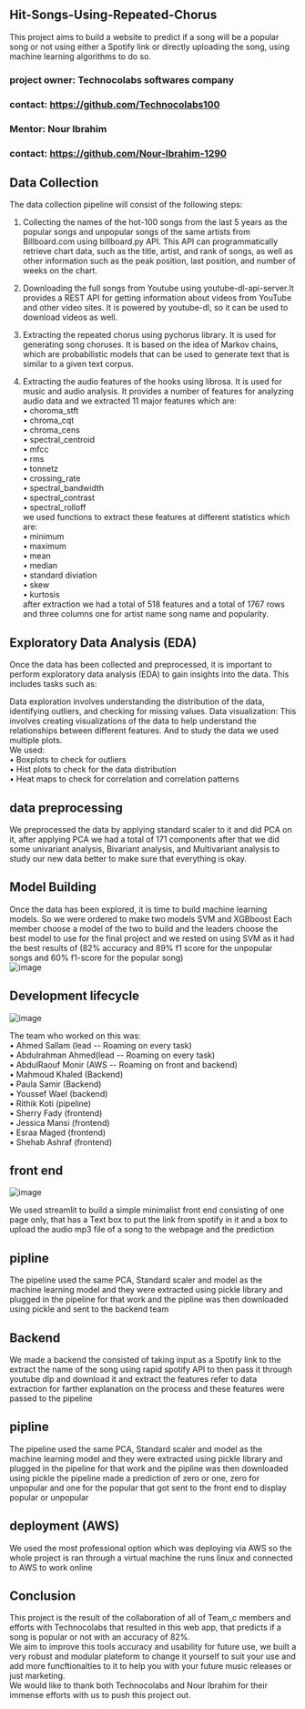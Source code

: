 ## Hit-Songs-Using-Repeated-Chorus
This project aims to build a website to predict if a song will be a popular song or not using either a Spotify link or directly uploading the song, using machine learning algorithms to do so.<br>
### project owner: Technocolabs softwares company<br>
### contact: https://github.com/Technocolabs100<br>
### Mentor: Nour Ibrahim<br>
### contact: https://github.com/Nour-Ibrahim-1290<br>
## Data Collection

The data collection pipeline will consist of the following steps:
1. Collecting the names of the hot-100 songs from the last 5 years as the popular songs and unpopular songs of the same artists from Billboard.com using billboard.py API. This API can programmatically retrieve chart data, such as the title, artist, and rank of songs, as well as other information such as the peak position, last position, and number of weeks on the chart. 

2. Downloading the full songs from Youtube using youtube-dl-api-server.It provides a REST API for getting information about videos from YouTube and other video sites. It is powered by youtube-dl, so it can be used to download videos as well.

3. Extracting the repeated chorus using pychorus library. It is used for generating song choruses. It is based on the idea of Markov chains, which are probabilistic models that can be used to generate text that is similar to a given text corpus.

4. Extracting the audio features of the hooks using librosa. It is used for music and audio analysis. It provides a number of features for analyzing audio data and we extracted 11 major features which are: <br>
•	choroma_stft <br>
•	chroma_cqt <br>
•	chroma_cens <br>
•	spectral_centroid <br>
•	mfcc <br>
•	rms <br>
•	tonnetz <br>
•	crossing_rate <br>
•	spectral_bandwidth <br>
•	spectral_contrast <br>
•	spectral_rolloff <br>
we used functions to extract these features at different statistics which are:<br>
•	minimum <br>
•	maximum<br>
•	mean<br>
•	median <br>
•	standard diviation<br>
•	skew <br>
•	kurtosis<br>
after extraction we had a total of 518 features and a total of 1767 rows and three columns one for artist name song name and popularity.


## Exploratory Data Analysis (EDA)

Once the data has been collected and preprocessed, it is important to perform exploratory data analysis (EDA) to gain insights into the data. This includes tasks such as:

Data exploration involves understanding the distribution of the data, identifying outliers, and checking for missing values.
Data visualization: This involves creating visualizations of the data to help understand the relationships between different features.
And to study the data we used multiple plots.<br>
We used:<br>
•	Boxplots to check for outliers<br>
•	Hist plots to check for the data distribution<br>
•	 Heat maps to check for correlation and correlation patterns<br>
## data preprocessing
We preprocessed the data by applying standard scaler to it and did PCA on it, after applying PCA we had a total of 171 components after that we did some univariant analysis, Bivariant analysis, and Multivariant analysis to study our new data better to make sure that everything is okay.

 ## Model Building
Once the data has been explored, it is time to build machine learning models.
So we were ordered to make two models SVM and XGBboost 
Each member choose a model of the two to build and the leaders choose the best model to use for the final project and we rested on using SVM as it had the best results of (82% accuracy and 89% f1 score for the unpopular songs and 60% f1-score for the popular song) <br>
 ![image](https://github.com/Technocolabs100/Building-a-Model-to-Predict-Hit-Songs-Using-Repeated-Chorus/assets/133379726/bf92e87d-1ad8-46b9-a912-29fc468e304f)

## Development lifecycle
 ![image](https://github.com/Technocolabs100/Building-a-Model-to-Predict-Hit-Songs-Using-Repeated-Chorus/assets/133379726/277cb3f6-c4c5-48d1-a79e-b9db907dd846)

The team who worked on this was:<br>
•	Ahmed Sallam (lead -- Roaming on every task)<br>
•	Abdulrahman Ahmed(lead -- Roaming on every task)<br>
•	AbdulRaouf Monir (AWS -- Roaming on front and backend)<br>
•	Mahmoud Khaled (Backend)<br>
•	Paula Samir (Backend)<br>
•	Youssef Wael (backend)<br>
•	Rithik Koti (pipeline)<br>
•	Sherry Fady (frontend)<br>
•	Jessica Mansi (frontend)<br>
•	Esraa Maged (frontend)<br>
•	Shehab Ashraf (frontend)<br>
## front end
![image](https://github.com/Technocolabs100/Building-a-Model-to-Predict-Hit-Songs-Using-Repeated-Chorus/assets/133379726/a3af7dcf-6b2c-420a-8c1b-371c545934ac)

We used streamlit to build a simple minimalist front end consisting of one page only, that has a Text box to put the link from spotify in it and a box to upload the audio mp3 file of a song to the webpage and the prediction
 
## pipline
The pipeline used the same PCA, Standard scaler and model as the machine learning model and they were extracted using pickle library and plugged in the pipeline for that work and the pipline was then downloaded using pickle and sent to the backend team
## Backend
We made a backend the consisted of taking input as a Spotify link to the extract the name of the song using rapid spotify API to then pass it through youtube dlp and download it and extract the features refer to data extraction for farther explanation on the process and these features were passed to the pipeline
## pipline
The pipeline used the same PCA, Standard scaler and model as the machine learning model and they were extracted using pickle library and plugged in the pipeline for that work and the pipline was then downloaded using pickle the pipeline made a prediction of zero or one, zero for unpopular and one for the popular that got sent to the front end to display popular or unpopular
## deployment (AWS)
We used the most professional option which was deploying via AWS so the whole project is ran through a virtual machine the runs linux and connected to AWS to work online 
## Conclusion
This project is the result of the collaboration of all of Team_c members and efforts with Technocolabs that resulted in this web app, that predicts if a song is popular or not with an accuracy of 82%. <br>
We aim to improve this tools accuracy and usability for future use, we built a very robust and modular plateform to change it yourself to suit your use and add more funcftionalties to it to help you with your future music releases or just marketing.<br>
We would like to thank both Technocolabs and Nour Ibrahim for their immense efforts with us to push this project out.
